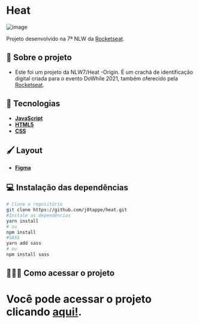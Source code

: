 # Heat 
![image](https://user-images.githubusercontent.com/31297561/126343004-ce3290c2-2b6e-45f9-b021-8652ce3a64bd.png)

Projeto desenvolvido na 7ª NLW da [Rocketseat](https://rocketseat.com.br/).

## 🧩 Sobre o projeto

- Este foi um projeto da NLW7/Heat -Origin. É um crachá de identificação digital criada para o evento DoWhile 2021, também oferecido pela [Rocketseat](https://rocketseat.com.br/).


## 🚀 Tecnologias
 - **[JavaScript](https://developer.mozilla.org/pt-BR/docs/Web/JavaScript)**
 - **[HTML5](https://developer.mozilla.org/en-US/docs/Web/HTML)**
 - **[CSS](https://developer.mozilla.org/en-US/docs/Web/CSS)**

## 🖌️ Layout

- **[Figma](https://www.figma.com/file/SK7KpolSjxqUvM55drG38v/%5BNLW-Heat---Mission%3A-Origin%5D-DoWhile2021-(Community))**


## 💻 Instalação das dependências
```bash
# Clone o repositório
git clone https://github.com/j0tappe/heat.git
#Instale as dependências
yarn install
# ou
npm install
#SASS
yarn add sass
# ou
npm install sass
```

## 👨🏻‍💻 Como acessar o projeto

# Você pode acessar o projeto clicando [aqui!](https://j0tappe.github.io/heat/).

